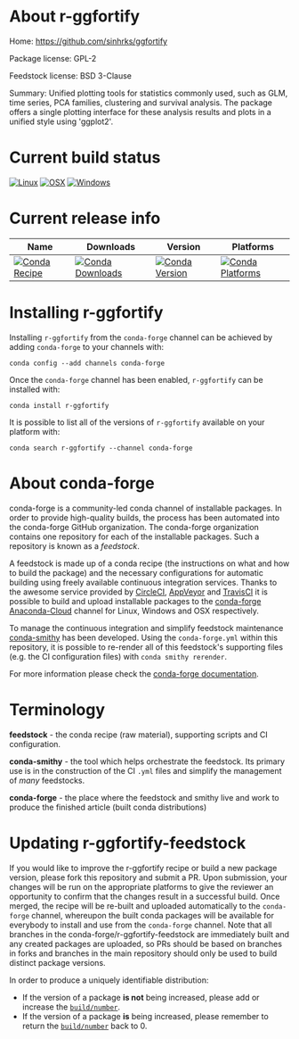 About r-ggfortify
=================

Home: https://github.com/sinhrks/ggfortify

Package license: GPL-2

Feedstock license: BSD 3-Clause

Summary: Unified plotting tools for statistics commonly used, such as GLM, time series, PCA families, clustering and survival analysis. The package offers a single plotting interface for these analysis results and plots in a unified style using 'ggplot2'.



Current build status
====================

[![Linux](https://img.shields.io/circleci/project/github/conda-forge/r-ggfortify-feedstock/master.svg?label=Linux)](https://circleci.com/gh/conda-forge/r-ggfortify-feedstock)
[![OSX](https://img.shields.io/travis/conda-forge/r-ggfortify-feedstock/master.svg?label=macOS)](https://travis-ci.org/conda-forge/r-ggfortify-feedstock)
[![Windows](https://img.shields.io/appveyor/ci/conda-forge/r-ggfortify-feedstock/master.svg?label=Windows)](https://ci.appveyor.com/project/conda-forge/r-ggfortify-feedstock/branch/master)

Current release info
====================

| Name | Downloads | Version | Platforms |
| --- | --- | --- | --- |
| [![Conda Recipe](https://img.shields.io/badge/recipe-r--ggfortify-green.svg)](https://anaconda.org/conda-forge/r-ggfortify) | [![Conda Downloads](https://img.shields.io/conda/dn/conda-forge/r-ggfortify.svg)](https://anaconda.org/conda-forge/r-ggfortify) | [![Conda Version](https://img.shields.io/conda/vn/conda-forge/r-ggfortify.svg)](https://anaconda.org/conda-forge/r-ggfortify) | [![Conda Platforms](https://img.shields.io/conda/pn/conda-forge/r-ggfortify.svg)](https://anaconda.org/conda-forge/r-ggfortify) |

Installing r-ggfortify
======================

Installing `r-ggfortify` from the `conda-forge` channel can be achieved by adding `conda-forge` to your channels with:

```
conda config --add channels conda-forge
```

Once the `conda-forge` channel has been enabled, `r-ggfortify` can be installed with:

```
conda install r-ggfortify
```

It is possible to list all of the versions of `r-ggfortify` available on your platform with:

```
conda search r-ggfortify --channel conda-forge
```


About conda-forge
=================

conda-forge is a community-led conda channel of installable packages.
In order to provide high-quality builds, the process has been automated into the
conda-forge GitHub organization. The conda-forge organization contains one repository
for each of the installable packages. Such a repository is known as a *feedstock*.

A feedstock is made up of a conda recipe (the instructions on what and how to build
the package) and the necessary configurations for automatic building using freely
available continuous integration services. Thanks to the awesome service provided by
[CircleCI](https://circleci.com/), [AppVeyor](https://www.appveyor.com/)
and [TravisCI](https://travis-ci.org/) it is possible to build and upload installable
packages to the [conda-forge](https://anaconda.org/conda-forge)
[Anaconda-Cloud](https://anaconda.org/) channel for Linux, Windows and OSX respectively.

To manage the continuous integration and simplify feedstock maintenance
[conda-smithy](https://github.com/conda-forge/conda-smithy) has been developed.
Using the ``conda-forge.yml`` within this repository, it is possible to re-render all of
this feedstock's supporting files (e.g. the CI configuration files) with ``conda smithy rerender``.

For more information please check the [conda-forge documentation](https://conda-forge.org/docs/).

Terminology
===========

**feedstock** - the conda recipe (raw material), supporting scripts and CI configuration.

**conda-smithy** - the tool which helps orchestrate the feedstock.
                   Its primary use is in the construction of the CI ``.yml`` files
                   and simplify the management of *many* feedstocks.

**conda-forge** - the place where the feedstock and smithy live and work to
                  produce the finished article (built conda distributions)


Updating r-ggfortify-feedstock
==============================

If you would like to improve the r-ggfortify recipe or build a new
package version, please fork this repository and submit a PR. Upon submission,
your changes will be run on the appropriate platforms to give the reviewer an
opportunity to confirm that the changes result in a successful build. Once
merged, the recipe will be re-built and uploaded automatically to the
`conda-forge` channel, whereupon the built conda packages will be available for
everybody to install and use from the `conda-forge` channel.
Note that all branches in the conda-forge/r-ggfortify-feedstock are
immediately built and any created packages are uploaded, so PRs should be based
on branches in forks and branches in the main repository should only be used to
build distinct package versions.

In order to produce a uniquely identifiable distribution:
 * If the version of a package **is not** being increased, please add or increase
   the [``build/number``](https://conda.io/docs/user-guide/tasks/build-packages/define-metadata.html#build-number-and-string).
 * If the version of a package **is** being increased, please remember to return
   the [``build/number``](https://conda.io/docs/user-guide/tasks/build-packages/define-metadata.html#build-number-and-string)
   back to 0.
